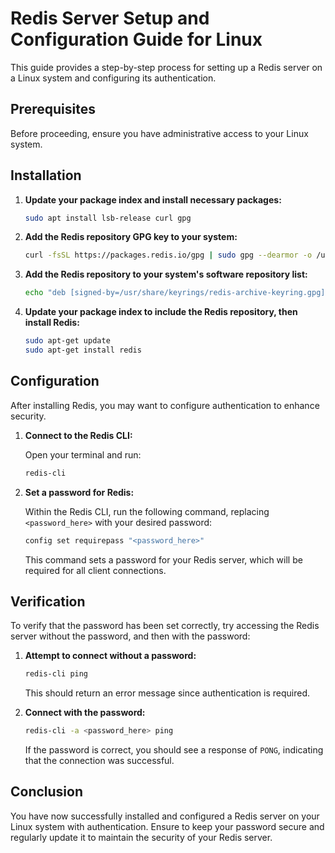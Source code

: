 # Redis Server Setup and Configuration Guide for Linux

This guide provides a step-by-step process for setting up a Redis server on a Linux system and configuring its authentication.

## Prerequisites

Before proceeding, ensure you have administrative access to your Linux system.

## Installation

1. **Update your package index and install necessary packages:**

   ```bash
   sudo apt install lsb-release curl gpg
   ```

2. **Add the Redis repository GPG key to your system:**

   ```bash
   curl -fsSL https://packages.redis.io/gpg | sudo gpg --dearmor -o /usr/share/keyrings/redis-archive-keyring.gpg
   ```

3. **Add the Redis repository to your system's software repository list:**

   ```bash
   echo "deb [signed-by=/usr/share/keyrings/redis-archive-keyring.gpg] https://packages.redis.io/deb $(lsb_release -cs) main" | sudo tee /etc/apt/sources.list.d/redis.list
   ```

4. **Update your package index to include the Redis repository, then install Redis:**

   ```bash
   sudo apt-get update
   sudo apt-get install redis
   ```

## Configuration

After installing Redis, you may want to configure authentication to enhance security.

1. **Connect to the Redis CLI:**

   Open your terminal and run:

   ```bash
   redis-cli
   ```

2. **Set a password for Redis:**

   Within the Redis CLI, run the following command, replacing `<password_here>` with your desired password:

   ```bash
   config set requirepass "<password_here>"
   ```

   This command sets a password for your Redis server, which will be required for all client connections.

## Verification

To verify that the password has been set correctly, try accessing the Redis server without the password, and then with the password:

1. **Attempt to connect without a password:**

   ```bash
   redis-cli ping
   ```

   This should return an error message since authentication is required.

2. **Connect with the password:**

   ```bash
   redis-cli -a <password_here> ping
   ```

   If the password is correct, you should see a response of `PONG`, indicating that the connection was successful.

## Conclusion

You have now successfully installed and configured a Redis server on your Linux system with authentication. Ensure to keep your password secure and regularly update it to maintain the security of your Redis server.
